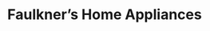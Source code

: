 ---
title: "Faulkner’s Home Appliances"
url: /toronto/faulkners-home-appliances/
shop: appliance
---
